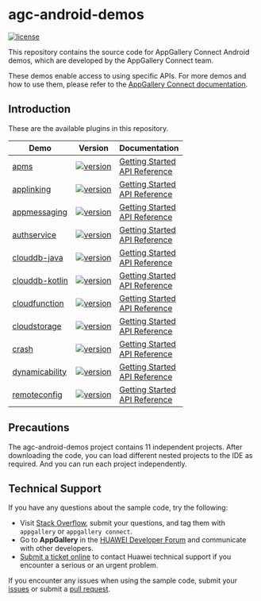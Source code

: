 # agc-android-demos
[![license](https://img.shields.io/badge/license-Apache--2.0-green)](./LICENCE)

This repository contains the source code for AppGallery Connect Android demos, which are developed by the AppGallery Connect team.

These demos enable access to using specific APIs. For more demos and how to use them, please refer to the [AppGallery Connect documentation](https://developer.huawei.com/consumer/en/doc/development/AppGallery-connect-Guides/agc-get-started-android-0000001058210705).


## Introduction
These are the available plugins in this repository.

| Demo | Version | Documentation |
|--------|-----|-----|
| [apms](./apms) | [![version](https://img.shields.io/badge/Release-1.6.1.303-yellow)](./apms) | [Getting Started](https://developer.huawei.com/consumer/en/doc/development/AppGallery-connect-Guides/agc-apms-agcsdk) <br/> [API Reference](https://developer.huawei.com/consumer/en/doc/development/AppGallery-connect-References/apms-overview) |
| [applinking](./applinking) | [![version](https://img.shields.io/badge/Release-1.7.3.300-yellow)](./applinking) | [Getting Started](https://developer.huawei.com/consumer/en/doc/development/AppGallery-connect-Guides/agc-applinking-getstarted-android-0000001054594767) <br/> [API Reference](https://developer.huawei.com/consumer/en/doc/development/AppGallery-connect-References/applinking-overview-0000001054820901) |
| [appmessaging](./appmessaging) | [![version](https://img.shields.io/badge/Release-1.7.3.302-yellow)](./appmessaging) | [Getting Started](https://developer.huawei.com/consumer/en/doc/development/AppGallery-connect-Guides/agc-appmessage-getstarted) <br/> [API Reference](https://developer.huawei.com/consumer/en/doc/development/AppGallery-connect-References/appmessaging-overview) |
| [authservice](./authservice) | [![version](https://img.shields.io/badge/Release-1.7.3.300-yellow)](./authservice) | [Getting Started](https://developer.huawei.com/consumer/en/doc/development/AppGallery-connect-Guides/agc-auth-android-getstarted-0000001053053922) <br/> [API Reference](https://developer.huawei.com/consumer/en/doc/development/AppGallery-connect-References/agc-auth-service-api-overview-0000001054403973) |
| [clouddb-java](./clouddb-java) | [![version](https://img.shields.io/badge/Release-1.5.5.300-yellow)](./clouddb-java) | [Getting Started](https://developer.huawei.com/consumer/en/doc/development/AppGallery-connect-Guides/agc-clouddb-get-started) <br/> [API Reference](https://developer.huawei.com/consumer/en/doc/development/AppGallery-connect-References/clouddb) |
| [clouddb-kotlin](./clouddb-kotlin) | [![version](https://img.shields.io/badge/Release-1.5.5.300-yellow)](./clouddb-kotlin) | [Getting Started](https://developer.huawei.com/consumer/en/doc/development/AppGallery-connect-Guides/agc-clouddb-get-started) <br/> [API Reference](https://developer.huawei.com/consumer/en/doc/development/AppGallery-connect-References/clouddb) |
| [cloudfunction](./cloudfunction) | [![version](https://img.shields.io/badge/Release-1.7.3.300-yellow)](./cloudfunction) | [Getting Started](https://developer.huawei.com/consumer/en/doc/development/AppGallery-connect-Guides/agc-cloudfunction-getstarted) <br/> [API Reference](https://developer.huawei.com/consumer/en/doc/development/AppGallery-connect-References/function) |
| [cloudstorage](./cloudstorage) | [![version](https://img.shields.io/badge/Release-1.5.0.100-yellow)](./cloudstorage) | [Getting Started](https://developer.huawei.com/consumer/en/doc/development/AppGallery-connect-Guides/agc-cloudstorage-getstarted) <br/> [API Reference](https://developer.huawei.com/consumer/en/doc/development/AppGallery-connect-References/overview-0000001055088626) |
| [crash](./crash) | [![version](https://img.shields.io/badge/Release-1.7.3.300-yellow)](./crash) | [Getting Started](https://developer.huawei.com/consumer/en/doc/development/AppGallery-connect-Guides/agc-crash-getstarted-0000001055260538) <br/> [API Reference](https://developer.huawei.com/consumer/en/doc/development/AppGallery-connect-References/overview-android-0000001055260460) |
| [dynamicability](./dynamicability) | [![version](https://img.shields.io/badge/Release-1.0.18.300-yellow)](./dynamicability) | [Getting Started](https://developer.huawei.com/consumer/en/doc/development/AppGallery-connect-Guides/agc-featuredelivery-getstarted) <br/> [API Reference](https://developer.huawei.com/consumer/en/doc/development/AppGallery-connect-References/featuredelivery-overview) |
| [remoteconfig](./remoteconfig) | [![version](https://img.shields.io/badge/Release-1.7.3.300-yellow)](./remoteconfig) | [Getting Started](https://developer.huawei.com/consumer/en/doc/development/AppGallery-connect-Guides/agc-remoteconfig-android-getstarted-0000001056347165) <br/> [API Reference](https://developer.huawei.com/consumer/cn/doc/development/AppGallery-connect-References/android-remoteconfig-overview-0000001055692839) |

## Precautions
The agc-android-demos project contains 11 independent projects. After downloading the code, you can load different nested projects to the IDE as required. And you can run each project independently.

## Technical Support
If you have any questions about the sample code, try the following:
- Visit [Stack Overflow](https://stackoverflow.com/questions/tagged/appgallery), submit your questions, and tag them with `appgallery` or `appgallery connect`.
- Go to **AppGallery** in the [HUAWEI Developer Forum](https://forums.developer.huawei.com/forumPortal/en/home?fid=0101188387844930001) and communicate with other developers.
- [Submit a ticket online](https://developer.huawei.com/consumer/en/support/feedback/#/) to contact Huawei technical support if you encounter a serious or an urgent problem.

If you encounter any issues when using the sample code, submit your [issues](https://github.com/AppGalleryConnect/agc-android-demos/issues) or submit a [pull request](https://github.com/AppGalleryConnect/agc-android-demos/pulls).
